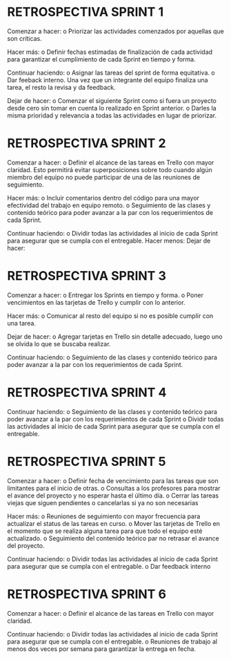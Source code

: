 # **RETROSPECTIVA SPRINT 1**
Comenzar a hacer:
o	Priorizar las actividades comenzados por aquellas que son críticas.

Hacer más:
o	Definir fechas estimadas de finalización de cada actividad para garantizar el cumplimiento de cada Sprint en tiempo y forma.

Continuar haciendo:
o	Asignar las tareas del sprint de forma equitativa.
o	Dar feeback interno. Una vez que un integrante del equipo finaliza una tarea, el resto la revisa y da feedback.

Dejar de hacer:
o	Comenzar el siguiente Sprint como si fuera un proyecto desde cero sin tomar en cuenta lo realizado en Sprint anterior.
o	Darles la misma prioridad y relevancia a todas las actividades en lugar de priorizar.


# **RETROSPECTIVA SPRINT 2**
Comenzar a hacer:
o	Definir el alcance de las tareas en Trello con mayor claridad. Esto permitirá evitar superposiciones sobre todo cuando algún miembro del equipo no puede participar de una de las reuniones de seguimiento.

Hacer más:
o	Incluir comentarios dentro del código para una mayor efectividad del trabajo en equipo remoto.
o	Seguimiento de las clases y contenido teórico para poder avanzar a la par con los requerimientos de cada Sprint.

Continuar haciendo:
o	Dividir todas las actividades al inicio de cada Sprint para asegurar que se cumpla con el entregable.
Hacer menos:
Dejar de hacer:


# **RETROSPECTIVA SPRINT 3**
Comenzar a hacer:
o	Entregar los Sprints en tiempo y forma.
o	Poner vencimientos en las tarjetas de Trello y cumplir con lo anterior.

Hacer más:
o	Comunicar al resto del equipo si no es posible cumplir con una tarea.

Dejar de hacer:
o	Agregar tarjetas en Trello sin detalle adecuado, luego uno se olvida lo que se buscaba realizar.

Continuar haciendo:
o	Seguimiento de las clases y contenido teórico para poder avanzar a la par con los requerimientos de cada Sprint.


# **RETROSPECTIVA SPRINT 4**
Continuar haciendo:
o	Seguimiento de las clases y contenido teórico para poder avanzar a la par con los requerimientos de cada Sprint
o	Dividir todas las actividades al inicio de cada Sprint para asegurar que se cumpla con el entregable.


# **RETROSPECTIVA SPRINT 5**
Comenzar a hacer:
o	Definir fecha de vencimiento para las tareas que son limitantes para el inicio de otras.
o	Consultas a los profesores para mostrar el avance del proyecto y no esperar hasta el último día.
o	Cerrar las tareas viejas que siguen pendientes o cancelarlas si ya no son necesarias

Hacer más:
o	Reuniones de seguimiento con mayor frecuencia para actualizar el status de las tareas en curso.
o	Mover las tarjetas de Trello en el momento que se realiza alguna tarea para que todo el equipo esté actualizado.
o	Seguimiento del contenido teórico par no retrasar el avance del proyecto.

Continuar haciendo:
o	Dividir todas las actividades al inicio de cada Sprint para asegurar que se cumpla con el entregable.
o	Dar feedback interno


# **RETROSPECTIVA SPRINT 6**
Comenzar a hacer:
o	Definir el alcance de las tareas en Trello con mayor claridad.

Continuar haciendo:
o	Dividir todas las actividades al inicio de cada Sprint para asegurar que se cumpla con el entregable.
o	Reuniones de trabajo al menos dos veces por semana para garantizar la entrega en fecha.
